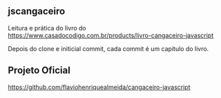 ## jscangaceiro
Leitura e prática do livro do https://www.casadocodigo.com.br/products/livro-cangaceiro-javascript

Depois do clone e initicial commit, cada commit é um capítulo do livro.

## Projeto Oficial
https://github.com/flaviohenriquealmeida/cangaceiro-javascript
